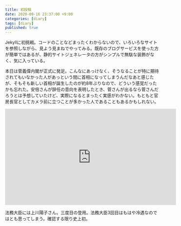```yaml
---
title: 初投稿
date: 2020-09-16 23:37:00 +9:00
categories: [diary]
tags: [diary]
published: true
---
```


Jekyllに初挑戦。コードのことなどまったくわからないので、いろいろなサイトを参照しながら、見よう見まねでやってみる。既存のブログサービスを使った方が簡単ではあるが、静的サイトジェネレータの方がシンプルで無駄な装飾がなく、気に入っている。

本日は菅義偉内閣が正式に発足。こんなにあっけなく、そうなることが特に期待されてもいなかった人があっという間に首相になってしまうんだなあと感じたが、そもそも新しい首相が誕生したのが約8年ぶりなので、どういう感覚だったかも忘れた。安倍さんが辞任の意向を表明したとき、菅さんが出るなら菅さんだろうとは予想していたけど、実際になるとまったく実感がわかない。もともと官房長官としてカメラ前に立つことが多かった人であることもあるかもしれない。

<iframe width="560" height="315" src="https://www.youtube.com/embed/hH5etGIeMl4" frameborder="0" allow="accelerometer; autoplay; clipboard-write; encrypted-media; gyroscope; picture-in-picture" allowfullscreen></iframe>

法務大臣には上川陽子さん。三度目の登用。法務大臣3回目はもはや冷遇なのではとも思ってしまう。確認する限り史上初。
